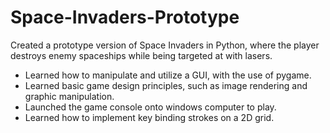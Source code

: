 # Space-Invaders-Prototype
Created a prototype version of Space Invaders in Python, where the player destroys enemy spaceships while being targeted at with lasers.

* Learned how to manipulate and utilize a GUI, with the use of pygame.
* Learned basic game design principles, such as image rendering and graphic manipulation.
* Launched the game console onto windows computer to play.
* Learned how to implement key binding strokes on a 2D grid.
